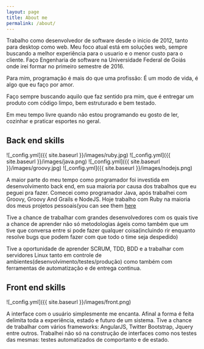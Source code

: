 ```yaml
---
layout: page
title: About me
permalink: /about/
---
```


Trabalho como desenvolvedor de software desde o inicio de 2012, tanto para desktop como web. Meu foco atual está em soluções web, sempre buscando a melhor experiência para o usuario e o menor custo para o cliente. Faço Engenharia de software na Universidade Federal de Goiás onde irei formar no primeiro semestre de 2016.

Para mim, programação é mais do que uma profissão: É um modo de vida, é algo que eu faço por amor.

Faço sempre buscando aquilo que faz sentido pra mim, que é entregar um produto com código limpo, bem estruturado e bem testado.

Em meu tempo livre quando não estou programando eu gosto de ler, cozinhar e praticar esportes no geral.

## Back end skills
![_config.yml]({{ site.baseurl }}/images/ruby.jpg)
![_config.yml]({{ site.baseurl }}/images/java.png)
![_config.yml]({{ site.baseurl }}/images/groovy.jpg)
![_config.yml]({{ site.baseurl }}/images/nodejs.png)

A maior parte do meu tempo como programador foi investida em desenvolvimento back end, em sua maioria por causa dos trabalhos que eu peguei pra fazer. Comecei como programador Java, após trabalhei com Groovy, Groovy And Grails e NodeJS.
Hoje trabalho com Ruby na maioria dos meus projetos pessoais(you can see them [here](https://github.com/kaiomagalhaes)

Tive a chance de trabalhar com grandes desenvolvedores com os quais tive a chance de aprender não só metodologias ágeis como também que um tive que conversa entre si pode fazer qualquer coisa(incluindo rir enquanto resolve bugs que podem fazer com que todo o time seja despedido) 

Tive a oportunidade de aprender SCRUM, TDD, BDD e a trabalhar com servidores Linux tanto em controle de ambientes(desenvolvimento/testes/produção) como também com ferramentas de automatização e de entrega continua.

## Front end skills
![_config.yml]({{ site.baseurl }}/images/front.png)

A interface com o usuário simplesmente me encanta. Afinal a forma é feita delimita toda a experiência, estado e futuro de um sistema. Tive a chance de trabalhar com vários frameworks: AngularJS, Twitter Bootstrap, Jquery entre outros. Trabalhei não só na construção de interfaces como nos testes das mesmas: testes automatizados de comportanto e de estado.